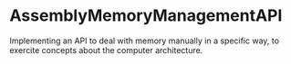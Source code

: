 # AssemblyMemoryManagementAPI
Implementing an API to deal with memory manually in a specific way, to exercite concepts about the computer architecture.


